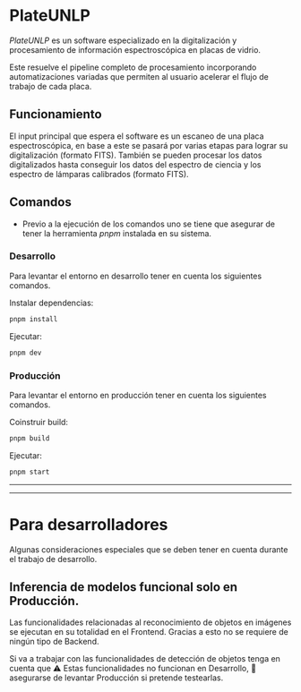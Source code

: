 # PlateUNLP

_PlateUNLP_ es un software especializado en la digitalización y procesamiento de información espectroscópica en placas de vidrio.

Este resuelve el pipeline completo de procesamiento incorporando automatizaciones variadas que permiten al usuario acelerar el flujo de trabajo de cada placa.

## Funcionamiento

El input principal que espera el software es un escaneo de una placa espectroscópica, en base a este se pasará por varias etapas para lograr su digitalización (formato FITS). También se pueden procesar los datos digitalizados hasta conseguir los datos del espectro de ciencia y los espectro de lámparas calibrados (formato FITS).

## Comandos

- Previo a la ejecución de los comandos uno se tiene que asegurar de tener la herramienta _pnpm_ instalada en su sistema.

### Desarrollo

Para levantar el entorno en desarrollo tener en cuenta los siguientes comandos.

Instalar dependencias:

```bash
pnpm install
```

Ejecutar:

```bash
pnpm dev
```

### Producción

Para levantar el entorno en producción tener en cuenta los siguientes comandos.

Coinstruir build:

```bash
pnpm build
```

Ejecutar:

```bash
pnpm start
```

---
---

# Para desarrolladores

Algunas consideraciones especiales que se deben tener en cuenta durante el trabajo de desarrollo.

## Inferencia de modelos funcional solo en Producción.

Las funcionalidades relacionadas al reconocimiento de objetos en imágenes se ejecutan en su totalidad en el Frontend. Gracias a esto no se requiere de ningún tipo de Backend.

Si va a trabajar con las funcionalidades de detección de objetos tenga en cuenta que ⚠ Estas funcionalidades no funcionan en Desarrollo, 🔧 asegurarse de levantar Producción si pretende testearlas.